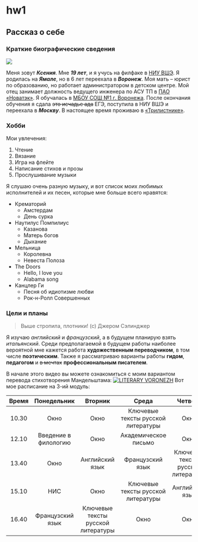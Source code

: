 # hw1
## Рассказ о себе
### Краткие биографические сведения 

![](https://pp.userapi.com/c841339/v841339529/4837a/zppu2P9aBbM.jpg)

Меня зовут ***Ксения***. Мне ***19 лет***, и я учусь на филфаке в [НИУ ВШЭ](https://www.hse.ru "Высшая школа экономики"). Я родилась на ***Ямале***, но в 6 лет переехала в ***Воронеж***. Моя мать – юрист по образованию, но работает администратором в детском центре. Мой отец занимает должность ведущего инженера по АСУ ТП в [ПАО «Новатэк»](http://www.novatek.ru). Я обучалась в [МБОУ СОШ №1 г. Воронежа](http://1sosh.ru). После окончания обучения я сдала ~~это исчадье ада~~ ЕГЭ, поступила в НИУ ВШЭ и переехала в ***Москву***. В настоящее время проживаю в [«Трилистнике»](https://www.hse.ru/dormitory/3listnik "Общежитие №8").

### Хобби

Мои увлечения:
1. Чтение
2. Вязание
3. Игра на флейте
4. Написание стихов и прозы
5. Прослушивание музыки

Я слушаю очень разную музыку, и вот список моих любимых исполнителей и их песен, которые мне больше всего нравятся:
- Крематорий
  + Амстердам
  + День сурка
- Наутилус Помпилиус
  + Казанова
  + Матерь богов
  + Дыхание
- Мельница
  + Королевна
  + Невеста Полоза
- The Doors
  + Hello, I love you
  + Alabama song
- Канцлер Ги
  + Песня об идиотизме любви
  + Рок-н-Ролл Совершенных 

### Цели и планы

>Выше стропила, плотники! (с) Джером Сэлинджер 

Я изучаю *английский* и *французский*, а в будущем планирую взять *итальянский*. Среди предполагаемой в будущем работы наиболее вероятной мне кажется работа **художественным переводчиком**, в том числе **поэтическим**. Также я рассматриваю варианты работы **гидом**, **педагогом** и ~~в мечтах~~ **профессиональным писателем**.  

В начале этого видео вы можете ознакомиться с моим вариантом перевода стихотворения Мандельштама:
[![LITERARY VORONEZH](https://pp.userapi.com/c841627/v841627958/61bb7/uEydkdH_jS4.jpg)](https://www.youtube.com/watch?v=2_wPwx2qPV8)
Вот мое расписание на 3-ий модуль:

Время|Понедельник|Вторник|Среда|Четверг|Пятница
:---:|:---:|:---:|:---:|:---:|:---:
10.30|Окно|Окно|Ключевые тексты русской литературы|Окно|Цифровая грамотность 
12.10|Введение в филологию|Окно|Академическое письмо|Окно|Введение в филологию
13.40|Окно|Английский язык|Французский язык|Ключевые тексты русской литературы|Цифровая грамотность
15.10|НИС|Окно|Ключевые тексты русской литературы|Английский язык|Окно
16.40|Французский язык|Ключевые тексты русской литературы|Окно|Окно|Французский язык

